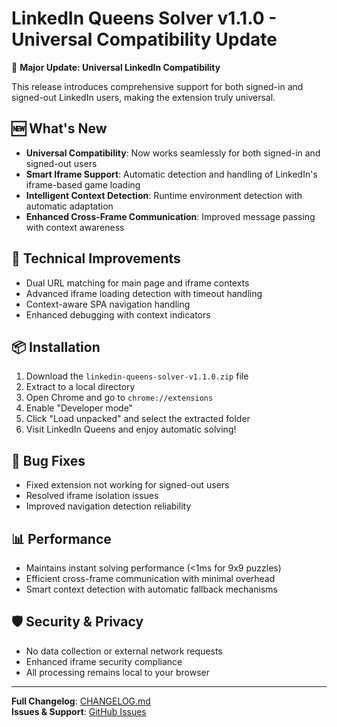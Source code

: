 # LinkedIn Queens Solver v1.1.0 - Universal Compatibility Update

🚀 **Major Update: Universal LinkedIn Compatibility**

This release introduces comprehensive support for both signed-in and signed-out LinkedIn users, making the extension truly universal.

## 🆕 What's New
- **Universal Compatibility**: Now works seamlessly for both signed-in and signed-out users
- **Smart Iframe Support**: Automatic detection and handling of LinkedIn's iframe-based game loading
- **Intelligent Context Detection**: Runtime environment detection with automatic adaptation
- **Enhanced Cross-Frame Communication**: Improved message passing with context awareness

## 🔧 Technical Improvements
- Dual URL matching for main page and iframe contexts
- Advanced iframe loading detection with timeout handling
- Context-aware SPA navigation handling
- Enhanced debugging with context indicators

## 📦 Installation
1. Download the `linkedin-queens-solver-v1.1.0.zip` file
2. Extract to a local directory
3. Open Chrome and go to `chrome://extensions`
4. Enable "Developer mode"
5. Click "Load unpacked" and select the extracted folder
6. Visit LinkedIn Queens and enjoy automatic solving!

## 🐛 Bug Fixes
- Fixed extension not working for signed-out users
- Resolved iframe isolation issues
- Improved navigation detection reliability

## 📊 Performance
- Maintains instant solving performance (<1ms for 9x9 puzzles)
- Efficient cross-frame communication with minimal overhead
- Smart context detection with automatic fallback mechanisms

## 🛡️ Security & Privacy
- No data collection or external network requests
- Enhanced iframe security compliance
- All processing remains local to your browser

---

**Full Changelog**: [CHANGELOG.md](https://github.com/XaJason/linkedin-queens-solver/blob/main/CHANGELOG.md)  
**Issues & Support**: [GitHub Issues](https://github.com/XaJason/linkedin-queens-solver/issues)

